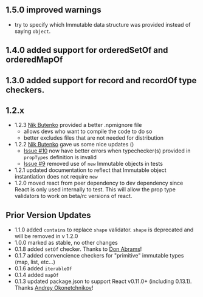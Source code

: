 ## 1.5.0 improved warnings
  - try to specify which Immutable data structure was provided instead of saying `object`.
## 1.4.0 added support for orderedSetOf and orderedMapOf
## 1.3.0 added support for record and recordOf type checkers.

## 1.2.x
- 1.2.3 [Nik Butenko](http://butenko.me/) provided a better .npmignore file
  - allows devs who want to compile the code to do so
  - better excludes files that are not needed for distribution
- 1.2.2 [Nik Butenko](http://butenko.me/) gave us some nice updates ()
  - [Issue #10](https://github.com/HurricaneJames/react-immutable-proptypes/pull/10) now have better errors when typechecker(s) provided in `propTypes` definition is invalid
  - [Issue #9](https://github.com/HurricaneJames/react-immutable-proptypes/pull/9) removed use of `new` Immutable objects in tests
- 1.2.1 updated documentation to reflect that Immutable object instantiation does not require `new`
- 1.2.0 moved react from peer dependency to dev dependency since React is only used internally to test. This will allow the prop type validators to work on beta/rc versions of react.

## Prior Version Updates
- 1.1.0 added `contains` to replace `shape` validator. `shape` is deprecated and will be removed in v 1.2.0
- 1.0.0 marked as stable, no other changes
- 0.1.8 added `setOf` checker. Thanks to [Don Abrams](https://github.com/donabrams)!
- 0.1.7 added convencience checkers for "primitive" immutable types (map, list, etc...)
- 0.1.6 added `iterableOf`
- 0.1.4 added `mapOf`
- 0.1.3 updated package.json to support React v0.11.0+ (including 0.13.1). Thanks [Andrey Okonetchnikov](https://github.com/okonet)!

